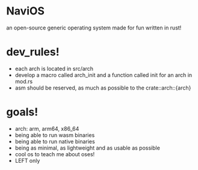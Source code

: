 # NaviOS 
an open-source generic operating system made for fun written in rust!

# dev_rules!
- each arch is located in src/arch
- develop a macro called arch_init and a function called init for an arch in mod.rs
- asm should be reserved, as much as possible to the crate::arch::{arch}

# goals!
- arch: arm, arm64, x86_64
- being able to run wasm binaries
- being able to run native binaries
- being as minimal, as lightweight and as usable as possible
- cool os to teach me about oses!
- LEFT only